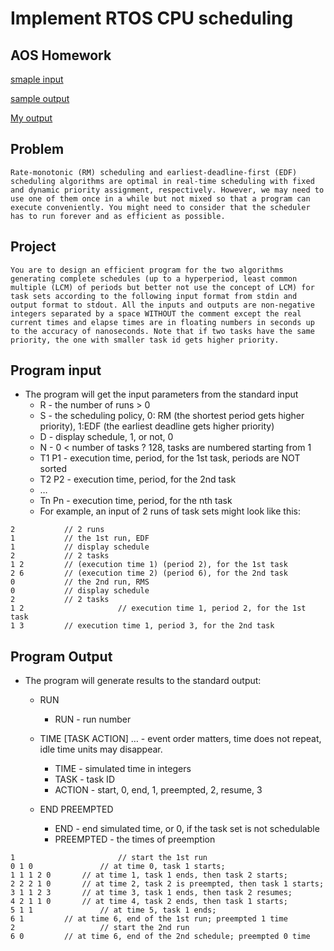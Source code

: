 # Implement RTOS CPU scheduling
## **AOS Homework** 

[smaple input](./Scheduling/sample/input1)

[sample output](./Scheduling/sample/output1)

[My output](./Scheduling/output.txt)

## Problem
```
Rate-monotonic (RM) scheduling and earliest-deadline-first (EDF) scheduling algorithms are optimal in real-time scheduling with fixed and dynamic priority assignment, respectively. However, we may need to use one of them once in a while but not mixed so that a program can execute conveniently. You might need to consider that the scheduler has to run forever and as efficient as possible.
```

##  Project
```
You are to design an efficient program for the two algorithms generating complete schedules (up to a hyperperiod, least common multiple (LCM) of periods but better not use the concept of LCM) for task sets according to the following input format from stdin and output format to stdout. All the inputs and outputs are non-negative integers separated by a space WITHOUT the comment except the real current times and elapse times are in floating numbers in seconds up to the accuracy of nanoseconds. Note that if two tasks have the same priority, the one with smaller task id gets higher priority.
```
## Program input


* The program will get the input parameters from the standard input
    * R - the number of runs > 0
    * S - the scheduling policy, 0: RM (the shortest period gets higher priority), 1:EDF (the earliest deadline gets higher priority)
    * D - display schedule, 1, or not, 0
    * N - 0 < number of tasks ? 128, tasks are numbered starting from 1
    * T1 P1 - execution time, period, for the 1st task, periods are NOT sorted
    * T2 P2 - execution time, period, for the 2nd task
    * …
    * Tn Pn - execution time, period, for the nth task
    * For example, an input of 2 runs of task sets might look like this:

```
2			// 2 runs
1			// the 1st run, EDF
1			// display schedule
2			// 2 tasks
1 2			// (execution time 1) (period 2), for the 1st task
2 6			// (execution time 2) (period 6), for the 2nd task
0			// the 2nd run, RMS
0			// display schedule
2			// 2 tasks			
1 2                     // execution time 1, period 2, for the 1st task
1 3			// execution time 1, period 3, for the 2nd task 
```

## Program Output
* The program will generate results to the standard output:
    * RUN

        * RUN - run number
    * TIME [TASK ACTION] … - event order matters, time does not repeat, idle time units may disappear.

        * TIME - simulated time in integers
        * TASK - task ID
        * ACTION - start, 0, end, 1, preempted, 2, resume, 3
    * END PREEMPTED

        * END - end simulated time, or 0, if the task set is not schedulable
        * PREEMPTED - the times of preemption

```
1                       // start the 1st run
0 1 0		        // at time 0, task 1 starts;
1 1 1 2 0		// at time 1, task 1 ends, then task 2 starts; 
2 2 2 1 0		// at time 2, task 2 is preempted, then task 1 starts; 
3 1 1 2 3		// at time 3, task 1 ends, then task 2 resumes;
4 2 1 1 0		// at time 4, task 2 ends, then task 1 starts;
5 1 1		        // at time 5, task 1 ends;
6 1			// at time 6, end of the 1st run; preempted 1 time
2                	// start the 2nd run
6 0			// at time 6, end of the 2nd schedule; preempted 0 time
```